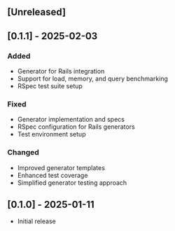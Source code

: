 ## [Unreleased]

## [0.1.1] - 2025-02-03

### Added
- Generator for Rails integration
- Support for load, memory, and query benchmarking
- RSpec test suite setup

### Fixed
- Generator implementation and specs
- RSpec configuration for Rails generators
- Test environment setup

### Changed
- Improved generator templates
- Enhanced test coverage
- Simplified generator testing approach

## [0.1.0] - 2025-01-11

- Initial release
